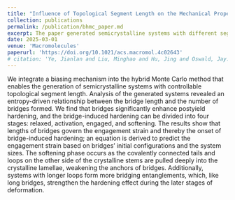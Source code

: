 ```yaml
---
title: "Influence of Topological Segment Length on the Mechanical Properties of Semicrystalline Polyethylene: A Bias-Controlled Monte Carlo Approach"
collection: publications
permalink: /publication/bhmc_paper.md
excerpt: The paper generated semicrystalline systems with different segment length configurations by introducing biasing into the hybrid Monte-Carlo method, and investigated the effect of the length of topological segments on the macroscopic stress-strain behavior. It also unveils the full picture of the role of bridges in tensile deformations.
date: 2025-03-01
venue: 'Macromolecules'
paperurl: 'https://doi.org/10.1021/acs.macromol.4c02643'
# citation: 'Ye, Jianlan and Liu, Minghao and Hu, Jing and Oswald, Jay. "Influence of Topological Segment Length on the Mechanical Properties of Semicrystalline Polyethylene: A Bias-Controlled Monte Carlo Approach" <i> Macromolecules <i>.'
---
```

We integrate a biasing mechanism into the hybrid Monte Carlo method that enables the generation of semicrystalline systems with controllable topological segment length. Analysis of the generated systems revealed an entropy-driven relationship between the bridge length and the number of bridges formed. We find that bridges significantly enhance postyield hardening, and the bridge-induced hardening can be divided into four stages: relaxed, activation, engaged, and softening. The results show that lengths of bridges govern the engagement strain and thereby the onset of bridge-induced hardening; an equation is derived to predict the engagement strain based on bridges’ initial configurations and the system sizes. The softening phase occurs as the covalently connected tails and loops on the other side of the crystalline stems are pulled deeply into the crystalline lamellae, weakening the anchors of bridges. Additionally, systems with longer loops form more bridging entanglements, which, like long bridges, strengthen the hardening effect during the later stages of deformation.
